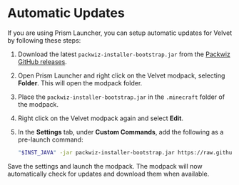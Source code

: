 # Automatic Updates

If you are using Prism Launcher, you can setup automatic updates for Velvet by following these steps:

1. Download the latest `packwiz-installer-bootstrap.jar` from the [Packwiz GitHub releases](https://github.com/comp500/packwiz-installer-bootstrap/releases).

2. Open Prism Launcher and right click on the Velvet modpack, selecting **Folder**. This will open the modpack folder.

3. Place the `packwiz-installer-bootstrap.jar` in the `.minecraft` folder of the modpack.

4. Right click on the Velvet modpack again and select **Edit**.

5. In the **Settings** tab, under **Custom Commands**, add the following as a pre-launch command:
   ```sh
   "$INST_JAVA" -jar packwiz-installer-bootstrap.jar https://raw.githubusercontent.com/ChecksumDev/velvet/stable/pack.toml
   ```

Save the settings and launch the modpack. The modpack will now automatically check for updates and download them when available.
